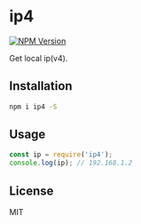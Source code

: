 # ip4

[![NPM Version][npm-image]][npm-url]

Get local ip(v4).

## Installation

```bash
npm i ip4 -S
```

## Usage

```javascript
const ip = require('ip4');
console.log(ip); // 192.168.1.2
```

## License

MIT

[npm-image]: https://img.shields.io/npm/v/ip4.svg
[npm-url]: https://www.npmjs.com/package/ip4
